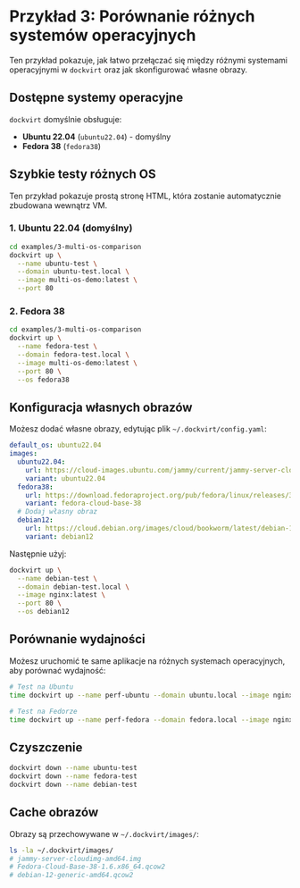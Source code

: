 # Przykład 3: Porównanie różnych systemów operacyjnych

Ten przykład pokazuje, jak łatwo przełączać się między różnymi systemami operacyjnymi w `dockvirt` oraz jak skonfigurować własne obrazy.

## Dostępne systemy operacyjne

`dockvirt` domyślnie obsługuje:

- **Ubuntu 22.04** (`ubuntu22.04`) - domyślny
- **Fedora 38** (`fedora38`)

## Szybkie testy różnych OS

Ten przykład pokazuje prostą stronę HTML, która zostanie automatycznie zbudowana wewnątrz VM.

### 1. Ubuntu 22.04 (domyślny)

```bash
cd examples/3-multi-os-comparison
dockvirt up \
  --name ubuntu-test \
  --domain ubuntu-test.local \
  --image multi-os-demo:latest \
  --port 80
```

### 2. Fedora 38

```bash
cd examples/3-multi-os-comparison
dockvirt up \
  --name fedora-test \
  --domain fedora-test.local \
  --image multi-os-demo:latest \
  --port 80 \
  --os fedora38
```

## Konfiguracja własnych obrazów

Możesz dodać własne obrazy, edytując plik `~/.dockvirt/config.yaml`:

```yaml
default_os: ubuntu22.04
images:
  ubuntu22.04:
    url: https://cloud-images.ubuntu.com/jammy/current/jammy-server-cloudimg-amd64.img
    variant: ubuntu22.04
  fedora38:
    url: https://download.fedoraproject.org/pub/fedora/linux/releases/38/Cloud/x86_64/images/Fedora-Cloud-Base-38-1.6.x86_64.qcow2
    variant: fedora-cloud-base-38
  # Dodaj własny obraz
  debian12:
    url: https://cloud.debian.org/images/cloud/bookworm/latest/debian-12-generic-amd64.qcow2
    variant: debian12
```

Następnie użyj:
```bash
dockvirt up \
  --name debian-test \
  --domain debian-test.local \
  --image nginx:latest \
  --port 80 \
  --os debian12
```

## Porównanie wydajności

Możesz uruchomić te same aplikacje na różnych systemach operacyjnych, aby porównać wydajność:

```bash
# Test na Ubuntu
time dockvirt up --name perf-ubuntu --domain ubuntu.local --image nginx:latest --port 80

# Test na Fedorze  
time dockvirt up --name perf-fedora --domain fedora.local --image nginx:latest --port 80 --os fedora38
```

## Czyszczenie

```bash
dockvirt down --name ubuntu-test
dockvirt down --name fedora-test
dockvirt down --name debian-test
```

## Cache obrazów

Obrazy są przechowywane w `~/.dockvirt/images/`:
```bash
ls -la ~/.dockvirt/images/
# jammy-server-cloudimg-amd64.img
# Fedora-Cloud-Base-38-1.6.x86_64.qcow2
# debian-12-generic-amd64.qcow2
```
